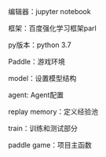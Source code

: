 编辑器：jupyter notebook

框架：百度强化学习框架parl

py版本：python 3.7


Paddle：游戏环境

model：设置模型结构

agent: Agent配置

replay memory：定义经验池

train：训练和测试部分

paddle game：项目主函数
